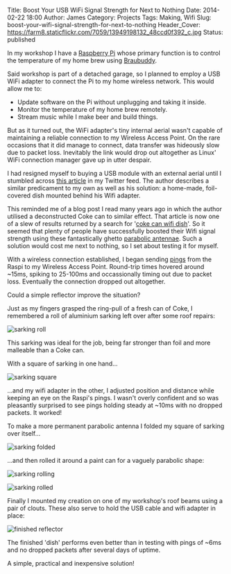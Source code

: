 Title: Boost Your USB WiFi Signal Strength for Next to Nothing 
Date: 2014-02-22 18:00
Author: James 
Category: Projects
Tags: Making, Wifi
Slug: boost-your-wifi-signal-strength-for-next-to-nothing
Header_Cover: https://farm8.staticflickr.com/7059/13949198132_48ccd0f392_c.jpg
Status: published 

In my workshop I have a [Raspberry Pi][raspberry pi] whose primary function is to control the temperature of my home brew using [Braubuddy][braubuddy].

Said workshop is part of a detached garage, so I planned to employ a USB WiFi adapter to connect the Pi to my home wireless network. This would allow me to:

* Update software on the Pi without unplugging and taking it inside.
* Monitor the temperature of my home brew remotely.
* Stream music while I make beer and build things.

But as it turned out, the WiFi adapter's tiny internal aerial wasn't capable of maintaining a reliable connection to my Wireless Access Point. On the rare occasions that it did manage to connect, data transfer was hideously slow due to packet loss. Inevitably the link would drop out altogether as Linux' WiFi connection manager gave up in utter despair.

I had resigned myself to buying a USB module with an external aerial until I stumbled across [this article][wooden dish] in my Twitter feed. The author describes a similar predicament to my own as well as his solution: a home-made, foil-covered dish mounted behind his Wifi adapter.

<!-- PELICAN_END_SUMMARY -->

This reminded me of a blog post I read many years ago in which the author utilised a deconstructed Coke can to similar effect. That article is now one of a slew of results returned by a search for '[coke can wifi dish][can dish]'. So it seemed that plenty of people have successfully boosted their Wifi signal strength using these fantastically ghetto [parabolic antennae]. Such a solution would cost me next to nothing, so I set about testing it for myself.

With a wireless connection established, I began sending [pings][ping] from the Raspi to my Wireless Access Point. Round-trip times hovered around ~15ms, spiking to 25-100ms and occassionally timing out due to packet loss. Eventually the connection dropped out altogether.

Could a simple reflector improve the situation?

Just as my fingers grasped the ring-pull of a fresh can of Coke, I remembered a roll of aluminium sarking left over after some roof repairs:

![sarking roll][sarking roll]

This sarking was ideal for the job, being far stronger than foil and more malleable than a Coke can.

With a square of sarking in one hand...

![sarking square][sarking square]

...and my wifi adapter in the other, I adjusted position and distance while keeping an eye on the Raspi's pings. I wasn't overly confident and so was pleasantly surprised to see pings holding steady at ~10ms with no dropped packets. It worked!

To make a more permanent parabolic antenna I folded my square of sarking over itself...

![sarking folded][sarking folded]

...and then rolled it around a paint can for a vaguely parabolic shape:

![sarking rolling][sarking rolling]

![sarking rolled][sarking rolled]

Finally I mounted my creation on one of my workshop's roof beams using a pair of clouts. These also serve to hold the USB cable and wifi adapter in place:

![finished reflector][finished reflector]

The finished 'dish' performs even better than in testing with pings of ~6ms and no dropped packets after several days of uptime.

A simple, practical and inexpensive solution!

[raspberry pi]: http://raspberrypi.org
[braubuddy]: https://github.com/amorphic/braubuddy
[wooden dish]: https://woodgears.ca/misc/wifi_dish.html
[can dish]: https://www.google.com.au/search?q=coke+can+wifi+dish
[parabolic antennae]: http://en.wikipedia.org/wiki/Parabolic_antenna
[ping]: http://en.wikipedia.org/wiki/Ping
[sarking]: http://en.wikipedia.org/wiki/Sarking
[sarking roll]: https://farm8.staticflickr.com/7305/13949159192_6853019766_c.jpg
[sarking square]: https://farm6.staticflickr.com/5022/13949169292_bf8f18f9ea_c.jpg
[sarking folded]: https://farm8.staticflickr.com/7375/13949155161_3cbf6296f1_c.jpg
[sarking rolling]: https://farm3.staticflickr.com/2939/13949184341_26a378ff27_c.jpg
[sarking rolled]: https://farm8.staticflickr.com/7095/13949194161_074668ebc5_c.jpg
[finished reflector]: https://farm8.staticflickr.com/7059/13949198132_48ccd0f392_c.jpg
